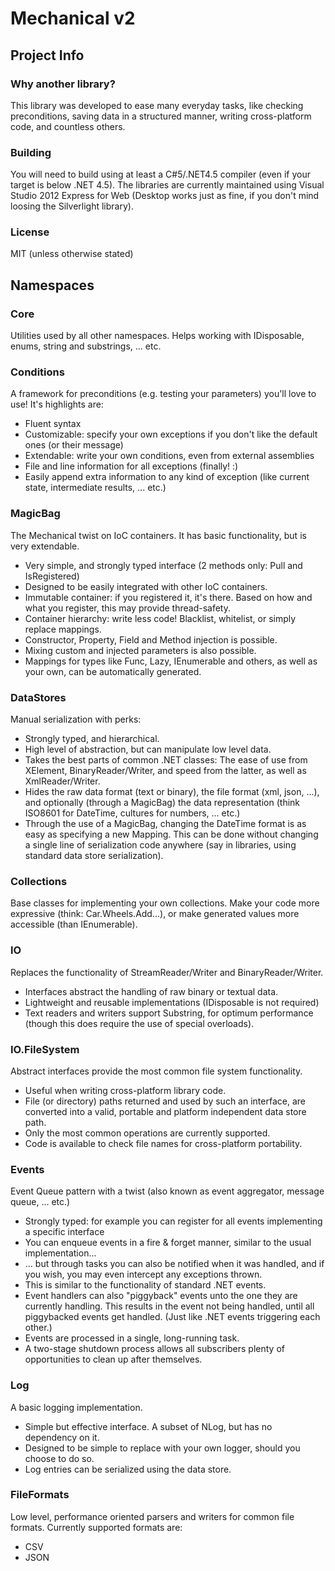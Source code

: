 Mechanical v2
=============

Project Info
------------

### Why another library?
This library was developed to ease many everyday tasks, like checking preconditions, saving data in a structured manner, writing cross-platform code, and countless others.

### Building
You will need to build using at least a C#5/.NET4.5 compiler (even if your target is below .NET 4.5). The libraries are currently maintained using Visual Studio 2012 Express for Web (Desktop works just as fine, if you don't mind loosing the Silverlight library).

### License
MIT (unless otherwise stated)


Namespaces
----------

### Core
Utilities used by all other namespaces. Helps working with IDisposable, enums, string and substrings, ... etc.

### Conditions
A framework for preconditions (e.g. testing your parameters) you'll love to use! It's highlights are:
* Fluent syntax
* Customizable: specify your own exceptions if you don't like the default ones (or their message)
* Extendable: write your own conditions, even from external assemblies
* File and line information for all exceptions (finally! :)
* Easily append extra information to any kind of exception (like current state, intermediate results, ... etc.)

### MagicBag
The Mechanical twist on IoC containers. It has basic functionality, but is very extendable.
* Very simple, and strongly typed interface (2 methods only: Pull<T> and IsRegistered<T>)
* Designed to be easily integrated with other IoC containers.
* Immutable container: if you registered it, it's there. Based on how and what you register, this may provide thread-safety.
* Container hierarchy: write less code! Blacklist, whitelist, or simply replace mappings.
* Constructor, Property, Field and Method injection is possible.
* Mixing custom and injected parameters is also possible.
* Mappings for types like Func<T>, Lazy<T>, IEnumerable<T> and others, as well as your own, can be automatically generated.

### DataStores
Manual serialization with perks:
* Strongly typed, and hierarchical.
* High level of abstraction, but can manipulate low level data.
* Takes the best parts of common .NET classes: The ease of use from XElement, BinaryReader/Writer, and speed from the latter, as well as XmlReader/Writer.
* Hides the raw data format (text or binary), the file format (xml, json, ...), and optionally (through a MagicBag) the data representation (think ISO8601 for DateTime, cultures for numbers, ... etc.)
* Through the use of a MagicBag, changing the DateTime format is as easy as specifying a new Mapping. This can be done without changing a single line of serialization code anywhere (say in libraries, using standard data store serialization).

### Collections
Base classes for implementing your own collections. Make your code more expressive (think: Car.Wheels.Add...), or make generated values more accessible (than IEnumerable).

### IO
Replaces the functionality of StreamReader/Writer and BinaryReader/Writer.
* Interfaces abstract the handling of raw binary or textual data.
* Lightweight and reusable implementations (IDisposable is not required)
* Text readers and writers support Substring, for optimum performance (though this does require the use of special overloads).

### IO.FileSystem
Abstract interfaces provide the most common file system functionality.
* Useful when writing cross-platform library code.
* File (or directory) paths returned and used by such an interface, are converted into a valid, portable and platform independent data store path.
* Only the most common operations are currently supported.
* Code is available to check file names for cross-platform portability.

### Events
Event Queue pattern with a twist (also known as event aggregator, message queue, ... etc.)
* Strongly typed: for example you can register for all events implementing a specific interface
* You can enqueue events in a fire & forget manner, similar to the usual implementation...
* ... but through tasks you can also be notified when it was handled, and if you wish, you may even intercept any exceptions thrown.
* This is similar to the functionality of standard .NET events.
* Event handlers can also "piggyback" events unto the one they are currently handling. This results in the event not being handled, until all piggybacked events get handled. (Just like .NET events triggering each other.)
* Events are processed in a single, long-running task.
* A two-stage shutdown process allows all subscribers plenty of opportunities to clean up after themselves.

### Log
A basic logging implementation.
* Simple but effective interface. A subset of NLog, but has no dependency on it.
* Designed to be simple to replace with your own logger, should you choose to do so.
* Log entries can be serialized using the data store.

### FileFormats
Low level, performance oriented parsers and writers for common file formats. Currently supported formats are:
* CSV
* JSON

